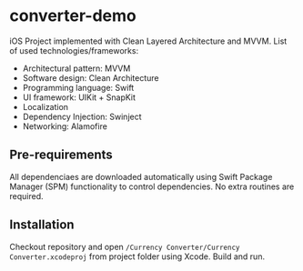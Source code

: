 # converter-demo

iOS Project implemented with Clean Layered Architecture and MVVM.
List of used technologies/frameworks:
- Architectural pattern: MVVM
- Software design: Clean Architecture
- Programming language: Swift
- UI framework: UIKit + SnapKit
- Localization
- Dependency Injection: Swinject
- Networking: Alamofire

## Pre-requirements

All dependenciaes are downloaded automatically using Swift Package Manager (SPM) functionality to control dependencies. No extra routines are required.

## Installation

Checkout repository and open `/Currency Converter/Currency Converter.xcodeproj` from project folder using Xcode. Build and run.
